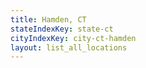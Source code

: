 ```yaml
---
title: Hamden, CT
stateIndexKey: state-ct
cityIndexKey: city-ct-hamden
layout: list_all_locations
---
```

